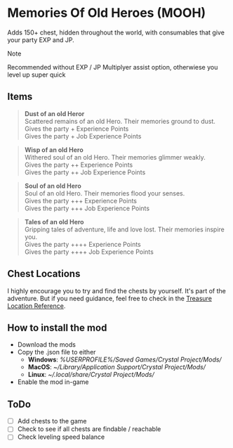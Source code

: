 # Memories Of Old Heroes (MOOH)

Adds 150+ chest, hidden throughout the world, with consumables that give your party EXP and JP.

> [!NOTE]
> Recommended without EXP / JP Multiplyer assist option, otherwiese you level up super quick

## Items

>**Dust of an old Heror**<br>
>Scattered remains of an old Hero. Their memories ground to dust.<br>
>Gives the party + Experience Points<br>
>Gives the party + Job Experience Points

>**Wisp of an old Hero**<br>
>Withered soul of an old Hero. Their memories glimmer weakly.<br>
>Gives the party ++ Experience Points<br>
>Gives the party ++ Job Experience Points<br>

>**Soul of an old Hero**<br>
>Soul of an old Hero. Their memories flood your senses.<br>
>Gives the party +++ Experience Points<br>
>Gives the party +++ Job Experience Points<br>

>**Tales of an old Hero**<br>
>Gripping tales of adventure, life and love lost. Their memories inspire you.<br>
>Gives the party ++++ Experience Points<br>
>Gives the party ++++ Job Experience Points<br>

## Chest Locations
I highly encourage you to try and find the chests by yourself. It's part of the adventure.
But if you need guidance, feel free to check in the [Treasure Location Reference](#).

## How to install the mod
* Download the mods
* Copy the .json file to either
    * **Windows**: *%USERPROFILE%/Saved Games/Crystal Project/Mods/*
    * **MacOS**: *~/Library/Application Support/Crystal Project/Mods/*
    * **Linux**: *~/.local/share/Crystal Project/Mods/*
* Enable the mod in-game

## ToDo
- [ ] Add chests to the game
- [ ] Check to see if all chests are findable / reachable
- [ ] Check leveling speed balance